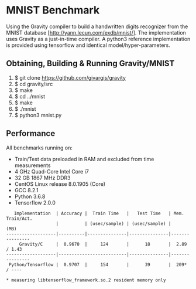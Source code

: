 # MNIST Benchmark

Using the Gravity compiler to build a handwritten digits recognizer from the
MNIST database [http://yann.lecun.com/exdb/mnist/]. The implementation uses
Gravity as a just-in-time compiler. A python3 reference implementation is
provided using tensorflow and identical model/hyper-parameters.

## Obtaining, Building & Running Gravity/MNIST
  1. $ git clone https://github.com/givargis/gravity
  2. $ cd gravity/src
  3. $ make
  4. $ cd ../mnist
  5. $ make
  6. $ ./mnist
  7. $ python3 mnist.py

## Performance

All benchmarks running on:
  * Train/Test data preloaded in RAM and excluded from time measurements
  * 4 GHz Quad-Core Intel Core i7
  * 32 GB 1867 MHz DDR3
  * CentOS Linux release 8.0.1905 (Core)
  * GCC 8.2.1
  * Python 3.6.8
  * Tensorflow 2.0.0

```
   Implementation  | Accuracy |  Train Time   |   Test Time   | Mem. Train/Act.
                   |          | (usec/sample) | (usec/sample) |      (MB)
-------------------|----------|---------------|---------------|----------------
     Gravity/C     |  0.9670  |     124       |      18       |  2.89 / 1.43
-------------------|--------------------------|---------------|----------------
 Python/Tensorflow |  0.9707  |     154       |      39       |  209* / ----

* measuring libtensorflow_framework.so.2 resident memory only
```
